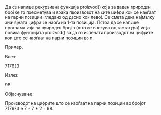 Да се напише рекурзивна функција proizvod() која за даден природен број ќе го пресметува и враќа производот на сите цифри кои се наоѓаат на парни позиции (гледано од десно кон лево). Се смета дека најмалку значајната цифра се наоѓа на 1-та позиција. Потоа да се напише програма која за природен број n (што се внесува од тастатура) ќе ја повика функцијата proizvod() за да го испечати производот на цифрите кои што се наоѓаат на парни позиции во n.

Пример.

Влез:

717623

Излез:

98

Објаснување:

Производот на цифрите што се наоѓаат на парни позиции во бројот 717623 е 7 * 7 * 2 = 98.